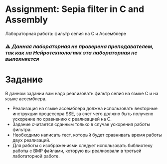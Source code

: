 # Assignment: Sepia filter in C and Assembly

Лабораторная работа: фильтр сепия на C и Ассемблере

### :warning: _Данная лабораторная не проверена преподавателем, так как на Нейротехнологиях эта лабораторная не выполняется_

# Задание

В данном задании вам надо реализовать фильтр сепия на языке C и на языке ассемблера. 
- Реализация на языке ассемблера должна использовать векторные инструкции процессора SSE, за счет чего должно быть получено ускорение по сравнению с реализацией на C. 
- Задание считается сданным только в случае ускорения работы фильтра.
- Необходимо написать тест, который будет сравнивать время работы двух реализаций.
- Для работы с изображениями следует использовать библиотеку работы с BMP файлами, которую вы реализовали в третьей лаботаторной работе.
